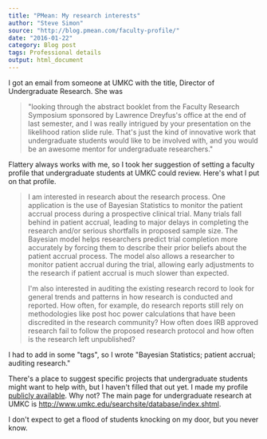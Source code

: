 ```yaml
---
title: "PMean: My research interests"
author: "Steve Simon"
source: "http://blog.pmean.com/faculty-profile/"
date: "2016-01-22"
category: Blog post
tags: Professional details
output: html_document
---
```


I got an email from someone at UMKC with the title, Director of
Undergraduate Research. She was

> "looking through the abstract booklet from the Faculty Research
> Symposium sponsored by Lawrence Dreyfus's office at the end of last
> semester, and I was really intrigued by your presentation on the
> likelihood ration slide rule. That's just the kind of innovative work
> that undergraduate students would like to be involved with, and you
> would be an awesome mentor for undergraduate researchers."

Flattery always works with me, so I took her suggestion of setting a
faculty profile that undergraduate students at UMKC could review. Here's
what I put on that profile.

<!---More--->

> I am interested in research about the research process. One
> application is the use of Bayesian Statistics to monitor the patient
> accrual process during a prospective clinical trial. Many trials fall
> behind in patient accrual, leading to major delays in completing the
> research and/or serious shortfalls in proposed sample size. The
> Bayesian model helps researchers predict trial completion more
> accurately by forcing them to describe their prior beliefs about the
> patient accrual process. The model also allows a researcher to monitor
> patient accrual during the trial, allowing early adjustments to the
> research if patient accrual is much slower than expected.
>
> I'm also interested in auditing the existing research record to look
> for general trends and patterns in how research is conducted and
> reported. How often, for example, do research reports still rely on
> methodologies like post hoc power calculations that have been
> discredited in the research community? How often does IRB approved
> research fail to follow the proposed research protocol and how often
> is the research left unpublished?

I had to add in some "tags", so I wrote "Bayesian Statistics; patient
accrual; auditing research."

There's a place to suggest specific projects that undergraduate students
might want to help with, but I haven't filled that out yet. I made my
profile [publicly
available](https://net2.umkc.edu/intapps/ur-links/facultyname.aspx?lname=S).
Why not? The main page for undergraduate research at UMKC is
<http://www.umkc.edu/searchsite/database/index.shtml>.

I don't expect to get a flood of students knocking on my door, but you
never know.


